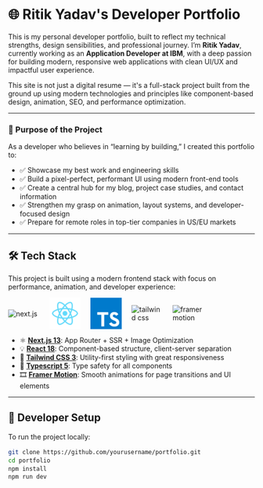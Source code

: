 # 🌐 Ritik Yadav's Developer Portfolio

This is my personal developer portfolio, built to reflect my technical strengths, design sensibilities, and professional journey. I’m **Ritik Yadav**, currently working as an **Application Developer at IBM**, with a deep passion for building modern, responsive web applications with clean UI/UX and impactful user experience.

This site is not just a digital resume — it's a full-stack project built from the ground up using modern technologies and principles like component-based design, animation, SEO, and performance optimization.

---

### 🧠 Purpose of the Project

As a developer who believes in “learning by building,” I created this portfolio to:

- ✅ Showcase my best work and engineering skills
- ✅ Build a pixel-perfect, performant UI using modern front-end tools
- ✅ Create a central hub for my blog, project case studies, and contact information
- ✅ Strengthen my grasp on animation, layout systems, and developer-focused design
- ✅ Prepare for remote roles in top-tier companies in US/EU markets

---

## 🛠️ Tech Stack

This project is built using a modern frontend stack with focus on performance, animation, and developer experience:

<div style="display: flex; justify-content: start; align-items: center; column-gap: 20px">
    <img src="https://img.icons8.com/?size=100&id=yUdJlcKanVbh&format=png&color=000000" width="64" alt="next.js"/>
    <img src="https://raw.githubusercontent.com/github/explore/80688e429a7d4ef2fca1e82350fe8e3517d3494d/topics/react/react.png" width="64" alt="React"/>
    <img src="https://raw.githubusercontent.com/github/explore/80688e429a7d4ef2fca1e82350fe8e3517d3494d/topics/typescript/typescript.png" width="64" alt="Typescript"/>
    <img src="https://upload.wikimedia.org/wikipedia/commons/thumb/d/d5/Tailwind_CSS_Logo.svg/2048px-Tailwind_CSS_Logo.svg.png" width="64" alt="tailwind css"/>
    <img src="https://cdn.worldvectorlogo.com/logos/framer-motion.svg" width="64" alt="framer motion"/>
</div>

- ⚛️ [**Next.js 13**](https://nextjs.org/): App Router + SSR + Image Optimization
- 💡 [**React 18**](https://react.dev): Component-based structure, client-server separation
- 🎨 [**Tailwind CSS 3**](https://tailwindcss.com): Utility-first styling with great responsiveness
- 🔧 [**Typescript 5**](https://www.typescriptlang.org): Type safety for all components
- 🎞️ [**Framer Motion**](https://www.framer.com/motion/): Smooth animations for page transitions and UI elements

---

## 🧪 Developer Setup

To run the project locally:

```bash
git clone https://github.com/yourusername/portfolio.git
cd portfolio
npm install
npm run dev

